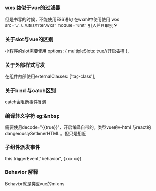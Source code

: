 ### wxs 类似于vue的过滤器
但是书写的时候，不能使用ES6语句
在wxml中使用使用 wxs src="./../../utils/filter.wxs" module="unit" 引入并且取别名
### 关于slot与vue的区别
小程序的slot需要使用 options: {
    multipleSlots: true//开启插槽
  },
### 关于外部样式写发
在组件内部使用externalClasses: ['tag-class'],
### 关于bind 与catch区别
catch会阻断事件冒泡
### 编译转义字符 eg:&nbsp
需要使用decode="{{true}}"，开启编译自带的。类型vue的v-html 与react的dangerouslySetInnerHTML 。但只是相近
### 子组件派发事件
this.triggerEvent("behavior", {xxx:xx})
### Behavior 解释
Behavior就是类型vue的mixins